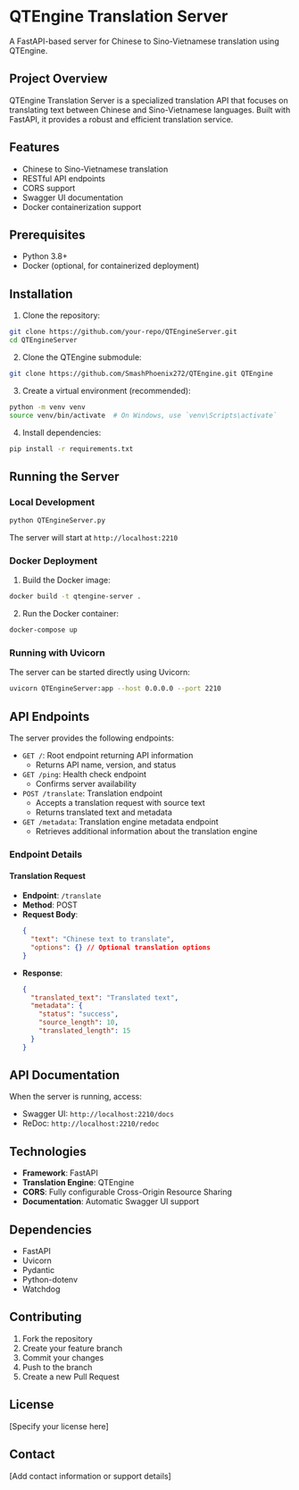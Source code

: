 # QTEngine Translation Server

A FastAPI-based server for Chinese to Sino-Vietnamese translation using QTEngine.

## Project Overview

QTEngine Translation Server is a specialized translation API that focuses on translating text between Chinese and Sino-Vietnamese languages. Built with FastAPI, it provides a robust and efficient translation service.

## Features

- Chinese to Sino-Vietnamese translation
- RESTful API endpoints
- CORS support
- Swagger UI documentation
- Docker containerization support

## Prerequisites

- Python 3.8+
- Docker (optional, for containerized deployment)

## Installation

1. Clone the repository:
```bash
git clone https://github.com/your-repo/QTEngineServer.git
cd QTEngineServer
```

2. Clone the QTEngine submodule:
```bash
git clone https://github.com/SmashPhoenix272/QTEngine.git QTEngine
```

3. Create a virtual environment (recommended):
```bash
python -m venv venv
source venv/bin/activate  # On Windows, use `venv\Scripts\activate`
```

4. Install dependencies:
```bash
pip install -r requirements.txt
```

## Running the Server

### Local Development
```bash
python QTEngineServer.py
```
The server will start at `http://localhost:2210`

### Docker Deployment
1. Build the Docker image:
```bash
docker build -t qtengine-server .
```

2. Run the Docker container:
```bash
docker-compose up
```

### Running with Uvicorn

The server can be started directly using Uvicorn:
```bash
uvicorn QTEngineServer:app --host 0.0.0.0 --port 2210
```

## API Endpoints

The server provides the following endpoints:

- `GET /`: Root endpoint returning API information
  - Returns API name, version, and status
- `GET /ping`: Health check endpoint
  - Confirms server availability
- `POST /translate`: Translation endpoint
  - Accepts a translation request with source text
  - Returns translated text and metadata
- `GET /metadata`: Translation engine metadata endpoint
  - Retrieves additional information about the translation engine

### Endpoint Details

#### Translation Request
- **Endpoint**: `/translate`
- **Method**: POST
- **Request Body**:
  ```json
  {
    "text": "Chinese text to translate",
    "options": {} // Optional translation options
  }
  ```
- **Response**:
  ```json
  {
    "translated_text": "Translated text",
    "metadata": {
      "status": "success",
      "source_length": 10,
      "translated_length": 15
    }
  }
  ```

## API Documentation
When the server is running, access:
- Swagger UI: `http://localhost:2210/docs`
- ReDoc: `http://localhost:2210/redoc`

## Technologies

- **Framework**: FastAPI
- **Translation Engine**: QTEngine
- **CORS**: Fully configurable Cross-Origin Resource Sharing
- **Documentation**: Automatic Swagger UI support

## Dependencies
- FastAPI
- Uvicorn
- Pydantic
- Python-dotenv
- Watchdog

## Contributing
1. Fork the repository
2. Create your feature branch
3. Commit your changes
4. Push to the branch
5. Create a new Pull Request

## License
[Specify your license here]

## Contact
[Add contact information or support details]
